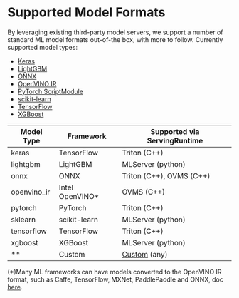 # Supported Model Formats

By leveraging existing third-party model servers, we support a number of standard ML model formats out-of-the box, with more to follow. Currently supported model types:

- [Keras](keras.md)
- [LightGBM](lightgbm.md)
- [ONNX](onnx.md)
- [OpenVINO IR](openvino-ir.md)
- [PyTorch ScriptModule](pytorch.md)
- [scikit-learn](sklearn.md)
- [TensorFlow](tensorflow.md)
- [XGBoost](xgboost.md)

| Model Type  | Framework        | Supported via ServingRuntime |
| ----------- | ---------------- | ---------------------------- |
| keras       | TensorFlow       | Triton (C++)                 |
| lightgbm    | LightGBM         | MLServer (python)            |
| onnx        | ONNX             | Triton (C++), OVMS (C++)     |
| openvino_ir | Intel OpenVINO\* | OVMS (C++)                   |
| pytorch     | PyTorch          | Triton (C++)                 |
| sklearn     | scikit-learn     | MLServer (python)            |
| tensorflow  | TensorFlow       | Triton (C++)                 |
| xgboost     | XGBoost          | MLServer (python)            |
| \*\*        | Custom           | [Custom](../runtimes) (any)  |

(\*)Many ML frameworks can have models converted to the OpenVINO IR format, such as Caffe, TensorFlow, MXNet, PaddlePaddle and ONNX, doc [here](https://docs.openvino.ai/latest/ovms_what_is_openvino_model_server.html).
